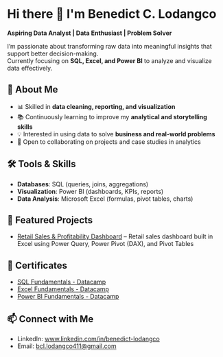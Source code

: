 # Hi there 👋 I'm Benedict C. Lodangco

**Aspiring Data Analyst | Data Enthusiast | Problem Solver**

I’m passionate about transforming raw data into meaningful insights that support better decision-making.  
Currently focusing on **SQL, Excel, and Power BI** to analyze and visualize data effectively.  


## 🔎 About Me
- 📊 Skilled in **data cleaning, reporting, and visualization**  
- 📚 Continuously learning to improve my **analytical and storytelling skills**  
- 💡 Interested in using data to solve **business and real-world problems**  
- 🤝 Open to collaborating on projects and case studies in analytics  


## 🛠️ Tools & Skills
- **Databases**: SQL (queries, joins, aggregations)  
- **Visualization**: Power BI (dashboards, KPIs, reports)  
- **Data Analysis**: Microsoft Excel (formulas, pivot tables, charts)  


## 📂 Featured Projects
- [Retail Sales & Profitability Dashboard](https://github.com/BenedictLodangco/Retail-Sales-Dashboard-Excel.git) – Retail sales dashboard built in Excel using Power Query, Power Pivot (DAX), and Pivot Tables


## 📜 Certificates
- [SQL Fundamentals - Datacamp](https://www.datacamp.com/completed/statement-of-accomplishment/track/3498ce64db768e514092071af292d36f12abdda8)
- [Excel Fundamentals - Datacamp](https://www.datacamp.com/completed/statement-of-accomplishment/track/b3145fc91dd1e08586e67ffb0ab1f9eefb2790c5) 
- [Power BI Fundamentals - Datacamp](https://www.datacamp.com/completed/statement-of-accomplishment/track/31b806b4e72d681aef98afe8e1b7e84a0f079680)


## 📫 Connect with Me
- LinkedIn: www.linkedin.com/in/benedict-lodangco
- Email: bcl.lodangco411@gmail.com


